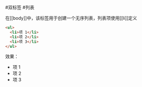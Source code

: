#双标签 #列表

在[[body]]中，该标签用于创建一个无序列表，列表项使用[[li]]定义

```HTML
<ul>
  <li>项 1</li>
  <li>项 2</li>
  <li>项 3</li>
</ul>
```



效果：
<ul>
  <li>项 1</li>
  <li>项 2</li>
  <li>项 3</li>
</ul>
